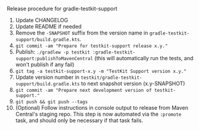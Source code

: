 Release procedure for gradle-testkit-support

1. Update CHANGELOG
1. Update README if needed
1. Remove the `-SNAPSHOT` suffix from the version name in `gradle-testkit-support/build.gradle.kts`.
1. `git commit -am "Prepare for testkit-support release x.y."`
1. Publish: `./gradlew -p testkit :gradle-testkit-support:publishToMavenCentral`
   (this will automatically run the tests, and won't publish if any fail)
1. `git tag -a testkit-support-x.y -m "TestKit Support version x.y."`
1. Update version number in `testkit/gradle-testkit-support/build.gradle.kts` to next snapshot version (x.y-SNAPSHOT)
1. `git commit -am "Prepare next development version of testkit-support."`
1. `git push && git push --tags`
1. (Optional) Follow instructions in console output to release from Maven Central's staging repo.
   This step is now automated via the `:promote` task, and should only be necessary if that task
   fails.
